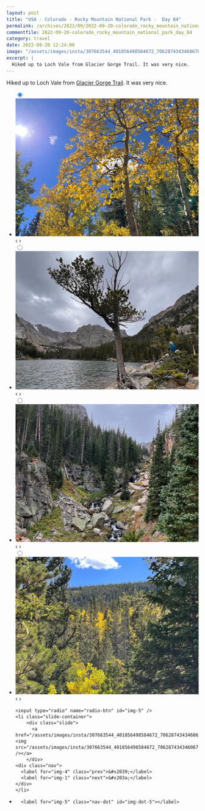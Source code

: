 ```yaml
---
layout: post
title: "USA - Colorado - Rocky Mountain National Park -  Day 84"
permalink: /archives/2022/09/2022-09-20-colorado_rocky_mountain_national_park_day_84.html
commentfile: 2022-09-20-colorado_rocky_mountain_national_park_day_84
category: travel
date: 2022-09-20 12:24:00
image: "/assets/images/insta/307663544_401856498584672_7062874343460670729_n_17866127978785036.jpg"
excerpt: |
  Hiked up to Loch Vale from Glacier Gorge Trail. It was very nice.
---
```


Hiked up to Loch Vale from [Glacier Gorge Trail](https://www.alltrails.com/trail/us/colorado/the-loch-lake-trail-via-glacier-gorge-trail). It was very nice.

<ul class="slides">
    <input type="radio" name="radio-btn" id="img-1" checked="checked" />
    <li class="slide-container">
        <div class="slide">
          <a href="/assets/images/insta/307627071_184007200781548_5892437698706210480_n_17873441027759049.jpg"><img src="/assets/images/insta/307627071_184007200781548_5892437698706210480_n_17873441027759049.jpg" /></a>
        </div>
    <div class="nav">
      <label for="img-5" class="prev">&#x2039;</label>
      <label for="img-2" class="next">&#x203a;</label>
    </div>
    </li>
        <input type="radio" name="radio-btn" id="img-2"  />
    <li class="slide-container">
        <div class="slide">
          <a href="/assets/images/insta/307820402_838264004010616_7867366217079684613_n_18040143364353156.jpg"><img src="/assets/images/insta/307820402_838264004010616_7867366217079684613_n_18040143364353156.jpg" /></a>
        </div>
    <div class="nav">
      <label for="img-1" class="prev">&#x2039;</label>
      <label for="img-3" class="next">&#x203a;</label>
    </div>
    </li>
        <input type="radio" name="radio-btn" id="img-3"  />
    <li class="slide-container">
        <div class="slide">
          <a href="/assets/images/insta/307688317_210648427963772_732146968761188026_n_17926118603436084.jpg"><img src="/assets/images/insta/307688317_210648427963772_732146968761188026_n_17926118603436084.jpg" /></a>
        </div>
    <div class="nav">
      <label for="img-2" class="prev">&#x2039;</label>
      <label for="img-4" class="next">&#x203a;</label>
    </div>
    </li>
        <input type="radio" name="radio-btn" id="img-4"  />
    <li class="slide-container">
        <div class="slide">
          <a href="/assets/images/insta/308007951_3277336229262098_4485500226865720625_n_18246163723189054.jpg"><img src="/assets/images/insta/308007951_3277336229262098_4485500226865720625_n_18246163723189054.jpg" /></a>
        </div>
    <div class="nav">
      <label for="img-3" class="prev">&#x2039;</label>
      <label for="img-5" class="next">&#x203a;</label>
    </div>
    </li>
    
    <input type="radio" name="radio-btn" id="img-5" />
    <li class="slide-container">
        <div class="slide">
          <a href="/assets/images/insta/307663544_401856498584672_7062874343460670729_n_17866127978785036.jpg"><img src="/assets/images/insta/307663544_401856498584672_7062874343460670729_n_17866127978785036.jpg" /></a>
        </div>
    <div class="nav">
      <label for="img-4" class="prev">&#x2039;</label>
      <label for="img-1" class="next">&#x203a;</label>
    </div>
    </li>
			
<li class="nav-dots">
      <label for="img-1" class="nav-dot" id="img-dot-1"></label>
      <label for="img-2" class="nav-dot" id="img-dot-2"></label>
      <label for="img-3" class="nav-dot" id="img-dot-3"></label>
      <label for="img-4" class="nav-dot" id="img-dot-4"></label>

      <label for="img-5" class="nav-dot" id="img-dot-5"></label>

</li>
</ul>
